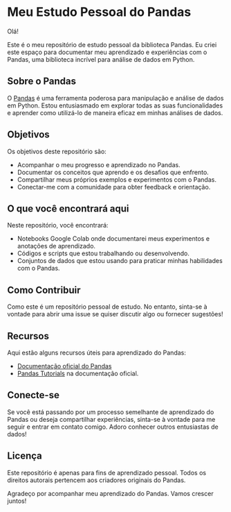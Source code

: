 # Meu Estudo Pessoal do Pandas

Olá!

Este é o meu repositório de estudo pessoal da biblioteca Pandas. Eu criei este espaço para documentar meu aprendizado e experiências com o Pandas, uma biblioteca incrível para análise de dados em Python. 

## Sobre o Pandas

O [Pandas](https://pandas.pydata.org/) é uma ferramenta poderosa para manipulação e análise de dados em Python. Estou entusiasmado em explorar todas as suas funcionalidades e aprender como utilizá-lo de maneira eficaz em minhas análises de dados.

## Objetivos

Os objetivos deste repositório são:

- Acompanhar o meu progresso e aprendizado no Pandas.
- Documentar os conceitos que aprendo e os desafios que enfrento.
- Compartilhar meus próprios exemplos e experimentos com o Pandas.
- Conectar-me com a comunidade para obter feedback e orientação.

## O que você encontrará aqui

Neste repositório, você encontrará:

- Notebooks Google Colab onde documentarei meus experimentos e anotações de aprendizado.
- Códigos e scripts que estou trabalhando ou desenvolvendo.
- Conjuntos de dados que estou usando para praticar minhas habilidades com o Pandas.

## Como Contribuir

Como este é um repositório pessoal de estudo. No entanto, sinta-se à vontade para abrir uma issue se quiser discutir algo ou fornecer sugestões!

## Recursos

Aqui estão alguns recursos úteis para aprendizado do Pandas:

- [Documentação oficial do Pandas](https://pandas.pydata.org/pandas-docs/stable/)
- [Pandas Tutorials](https://pandas.pydata.org/docs/getting_started/index.html) na documentação oficial.

## Conecte-se

Se você está passando por um processo semelhante de aprendizado do Pandas ou deseja compartilhar experiências, sinta-se à vontade para me seguir e entrar em contato comigo. Adoro conhecer outros entusiastas de dados!

## Licença

Este repositório é apenas para fins de aprendizado pessoal. Todos os direitos autorais pertencem aos criadores originais do Pandas.

Agradeço por acompanhar meu aprendizado do Pandas. Vamos crescer juntos!

